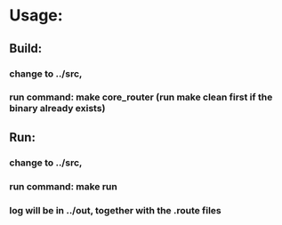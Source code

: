 # Usage:
## Build: 
### change to ../src, 
### run command: make core_router (run make clean first if the binary already exists)
## Run:
### change to ../src,
### run command: make run
### log will be in ../out, together with the .route files